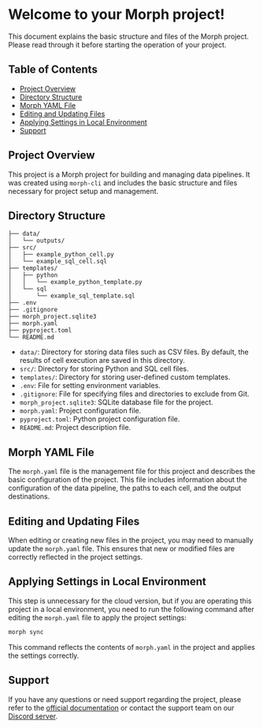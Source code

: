 # Welcome to your Morph project!

This document explains the basic structure and files of the Morph project. Please read through it before starting the
operation of your project.

## Table of Contents

- [Project Overview](#project-overview)
- [Directory Structure](#directory-structure)
- [Morph YAML File](#morph-yaml-file)
- [Editing and Updating Files](#editing-and-updating-files)
- [Applying Settings in Local Environment](#applying-settings-in-local-environment)
- [Support](#support)

## Project Overview

This project is a Morph project for building and managing data pipelines. It was created using `morph-cli` and includes
the basic structure and files necessary for project setup and management.

## Directory Structure

```plaintext
├── data/
│   └── outputs/
├── src/
│   ├── example_python_cell.py
│   └── example_sql_cell.sql
├── templates/
│   ├── python
│   │   └── example_python_template.py
│   └── sql
│       └── example_sql_template.sql
├── .env
├── .gitignore
├── morph_project.sqlite3
├── morph.yaml
├── pyproject.toml
└── README.md
```

- `data/`: Directory for storing data files such as CSV files. By default, the results of cell execution are saved in this directory.
- `src/`: Directory for storing Python and SQL cell files.
- `templates/`: Directory for storing user-defined custom templates.
- `.env`: File for setting environment variables.
- `.gitignore`: File for specifying files and directories to exclude from Git.
- `morph_project.sqlite3`: SQLite database file for the project.
- `morph.yaml`: Project configuration file.
- `pyproject.toml`: Python project configuration file.
- `README.md`: Project description file.

## Morph YAML File

The `morph.yaml` file is the management file for this project and describes the basic configuration of the project. This
file includes information about the configuration of the data pipeline, the paths to each cell, and the output
destinations.

## Editing and Updating Files

When editing or creating new files in the project, you may need to manually update the `morph.yaml` file. This ensures
that new or modified files are correctly reflected in the project settings.

## Applying Settings in Local Environment

This step is unnecessary for the cloud version, but if you are operating this project in a local environment, you need
to run the following command after editing the `morph.yaml` file to apply the project settings:

```bash
morph sync
```

This command reflects the contents of `morph.yaml` in the project and applies the settings correctly.

## Support

If you have any questions or need support regarding the project, please refer to the [official documentation](https://docs.morphdb.io) or contact the support team on our [Discord server](https://discord.gg/BGmpQQUEUZ).
